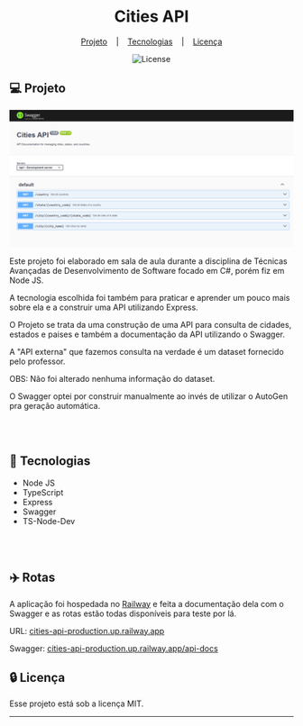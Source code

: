 <h1 align="center">Cities API</h1>

<div align="center">

[Projeto](#projeto)
&nbsp;&nbsp;&nbsp;|&nbsp;&nbsp;&nbsp;
[Tecnologias](#tecnologias)
&nbsp;&nbsp;&nbsp;|&nbsp;&nbsp;&nbsp;
[Licença](#license)

</div>

<p align="center">
  <img alt="License" src="https://img.shields.io/static/v1?label=license&message=MIT&color=49AA26&labelColor=000000">
</p>

## 💻 Projeto <a name = "projeto"></a>

<div align="center">
  <img alt="License" src="./assets/Preview.png">
</div>

Este projeto foi elaborado em sala de aula durante a disciplina de Técnicas Avançadas de Desenvolvimento de Software focado em C#, porém fiz em Node JS.

A tecnologia escolhida foi também para praticar e aprender um pouco mais sobre ela e a construir uma API utilizando Express.

O Projeto se trata da uma construção de uma API para consulta de cidades, estados e paises e também a documentação da API utilizando o Swagger.

A "API externa" que fazemos consulta na verdade é um dataset fornecido pelo professor.

OBS: Não foi alterado nenhuma informação do dataset.

O Swagger optei por construir manualmente ao invés de utilizar o AutoGen pra geração automática.

<br>
<br>

## 🚀 Tecnologias <a name = "tecnologias"></a>

- Node JS
- TypeScript
- Express
- Swagger
- TS-Node-Dev

<br>
<br>

## ✈️ Rotas

A aplicação foi hospedada no [Railway](https://railway.app) e feita a documentação dela com o Swagger e as rotas estão todas disponíveis para teste por lá.

URL: [cities-api-production.up.railway.app](cities-api-production.up.railway.app)

Swagger: [cities-api-production.up.railway.app/api-docs](cities-api-production.up.railway.app/api-docs)

## 🔒 Licença

Esse projeto está sob a licença MIT.

<hr>
